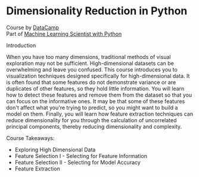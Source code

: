 # Dimensionality Reduction in Python

Course by [DataCamp](https://app.datacamp.com/learn/courses/dimensionality-reduction-in-python)  
Part of [Machine Learning Scientist with Python](https://app.datacamp.com/learn/career-tracks/machine-learning-scientist-with-python)  
  
Introduction  

When you have too many dimensions, traditional methods of visual exploration may not be sufficient. High-dimensional datasets can be overwhelming and leave you confused. This course introduces you to visualization techniques designed specifically for high-dimensional data. It is often found that some features do not demonstrate variance or are duplicates of other features, so they hold little information. You will learn how to detect these features and remove them from the dataset so that you can focus on the informative ones. It may be that some of these features don't affect what you're trying to predict, so you might want to build a model on them. Finally, you will learn how feature extraction techniques can reduce dimensionality for you through the calculation of uncorrelated principal components, thereby reducing dimensionality and complexity.

Course Takeaways:

* Exploring High Dimensional Data  
* Feature Selection I - Selecting for Feature Information
* Feature Selection II - Selecting for Model Accuracy 
* Feature Extraction 
